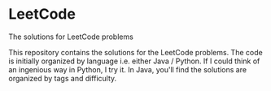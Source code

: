 # LeetCode
The solutions for LeetCode problems

This repository contains the solutions for the LeetCode problems.
The code is initially organized by language i.e. either Java / Python. If I could think of an ingenious way in Python, I try it.
In Java, you'll find the solutions are organized by tags and difficulty.
